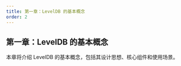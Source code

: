 ```yaml
---
title: 第一章：LevelDB 的基本概念
order: 2
---
```


## 第一章：LevelDB 的基本概念

本章将介绍 LevelDB 的基本概念，包括其设计思想、核心组件和使用场景。
